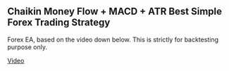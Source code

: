 ## Chaikin Money Flow + MACD + ATR Best Simple Forex Trading Strategy

Forex EA, based on the video down below. This is strictly for backtesting purpose only.

[Video](https://www.youtube.com/watch?v=KLLKVQoC2hY)
